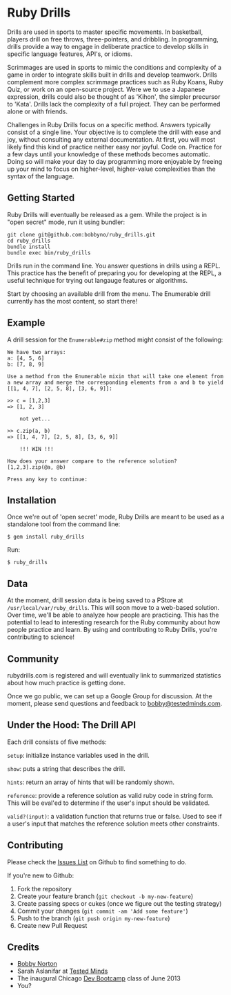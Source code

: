 # Ruby Drills

Drills are used in sports to master specific movements. In basketball, players drill on free throws, three-pointers, and dribbling. In programming, drills provide a way to engage in deliberate practice
to develop skills in specific language features, API's, or idioms.

Scrimmages are used in sports to mimic the conditions and complexity of a game in order to integrate skills built in drills and develop teamwork. Drills complement more complex scrimmage practices such as Ruby Koans, Ruby Quiz, or work on an open-source project. Were we to use a Japanese expression, drills could also be thought of as 'Kihon', the simpler precursor to 'Kata'. Drills lack the complexity of a full project. They can be performed alone or with friends.

Challenges in Ruby Drills focus on a specific method. Answers typically consist of a single line. Your objective is to complete the drill with ease and joy, without consulting any external documentation. At first, you will most likely find this kind of practice neither easy nor joyful. Code on. Practice for a few days until your knowledge of these methods becomes automatic. Doing so will make your day to day programming more enjoyable by freeing up your mind to focus on higher-level, higher-value complexities than the syntax of the language.

## Getting Started

Ruby Drills will eventually be released as a gem. While the project is in "open secret" mode, run it using bundler:

    git clone git@github.com:bobbyno/ruby_drills.git
    cd ruby_drills
    bundle install
    bundle exec bin/ruby_drills

Drills run in the command line. You answer questions in drills using a REPL. This practice has the benefit of preparing you for developing at the REPL, a useful technique for trying out langauge features or algorithms.

Start by choosing an available drill from the menu. The Enumerable drill currently has the most
content, so start there!

## Example

A drill session for the `Enumerable#zip` method might consist of the following:

    We have two arrays:
    a: [4, 5, 6]
    b: [7, 8, 9]

    Use a method from the Enumerable mixin that will take one element from
    a new array and merge the corresponding elements from a and b to yield
    [[1, 4, 7], [2, 5, 8], [3, 6, 9]]:

    >> c = [1,2,3]
    => [1, 2, 3]

        not yet...

    >> c.zip(a, b)
    => [[1, 4, 7], [2, 5, 8], [3, 6, 9]]

        !!! WIN !!!

    How does your answer compare to the reference solution?
    [1,2,3].zip(@a, @b)

    Press any key to continue:

## Installation

Once we're out of 'open secret' mode, Ruby Drills are meant to be used as a standalone tool from the command line:

    $ gem install ruby_drills

Run:

    $ ruby_drills

## Data

At the moment, drill session data is being saved to a PStore at `/usr/local/var/ruby_drills`. This will soon move to a web-based solution. Over time, we'll be able to analyze how people are practicing. This has the potential to lead to interesting research for the Ruby community about how people practice and learn. By using and contributing to Ruby Drills, you're contributing to science!

## Community

rubydrills.com is registered and will eventually link to summarized statistics about how much practice is getting done.

Once we go public, we can set up a Google Group for discussion. At the moment, please send questions and feedback to bobby@testedminds.com.

## Under the Hood: The Drill API

Each drill consists of five methods:

`setup`: initialize instance variables used in the drill.

`show`: puts a string that describes the drill.

`hints`: return an array of hints that will be randomly shown.

`reference`: provide a reference solution as valid ruby code in string form. This will be eval'ed to determine if the user's input should be validated.

`valid?(input)`: a validation function that returns true or false. Used to see if a user's input that matches the reference solution meets other constraints.

## Contributing

Please check the [Issues List](http://github.com/bobbyno/ruby_drills/issues) on Github to find something to do.

If you're new to Github:

1. Fork the repository
2. Create your feature branch (`git checkout -b my-new-feature`)
3. Create passing specs or cukes (once we figure out the testing strategy)
4. Commit your changes (`git commit -am 'Add some feature'`)
5. Push to the branch (`git push origin my-new-feature`)
6. Create new Pull Request

## Credits

* [Bobby Norton](http://twitter.com/bobbynorton)
* Sarah Aslanifar at [Tested Minds](http://literate.ly)
* The inaugural Chicago [Dev Bootcamp](http://devbootcamp.com) class of June 2013
* You?
